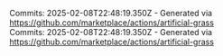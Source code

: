 Commits: 2025-02-08T22:48:19.350Z - Generated via https://github.com/marketplace/actions/artificial-grass
<br>
Commits: 2025-02-08T22:48:19.350Z - Generated via https://github.com/marketplace/actions/artificial-grass
<br>

